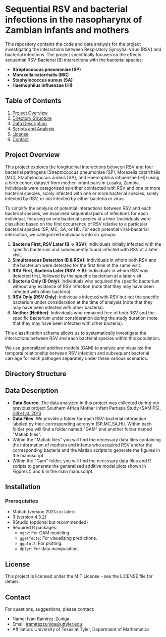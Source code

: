 # Sequential RSV and bacterial infections in the nasopharynx of Zambian infants and mothers

This repository contains the code and data analysis for the project investigating the interactions between Respiratory Syncytial Virus (RSV) and bacterial infections. The project specifically focuses on the effects sequential RSV-Bacterial (B) interactions with the bacterial species:
- **Streptococcus pneumoniae (SP)**
- **Moraxella catarrhalis (MC)**
- **Staphylococcus aureus (SA)**
- **Haemophilus influenzae (HI)**

## Table of Contents
1. [Project Overview](#project-overview)
2. [Directory Structure](#directory-structure)
3. [Data Description](#data-description)
6. [Scripts and Analysis](#scripts-and-analysis)
9. [License](#license)
10. [Contact](#contact)

## Project Overview
This project explores the longitudinal interactions between RSV and four bacterial pathogens (Streptococcus pneumoniae [SP], Moraxella catarrhalis [MC], Staphylococcus aureus [SA], and Haemophilus influenzae [HI]) using a birth cohort dataset from mother-infant pairs in Lusaka, Zambia. Individuals were categorized as either coinfected with RSV and one or more bacterial species, solely infected with one or more bacterial species, solely infected by RSV, or not infected by either bacteria or virus.

To simplify the analysis of potential interactions between RSV and each bacterial species, we examined sequential pairs of infections for each individual, focusing on one bacterial species at a time. Individuals were classified based on the first occurrence of RSV relative to a particular bacterial species (SP, MC, SA, or HI). For each potential viral-bacterial interaction, we categorized individuals into six groups:

1. **Bacteria First, RSV Later (B → RSV)**: Individuals initially infected with the specific bacterium and subsequently found infected with RSV at a later visit.
2. **Simultaneous Detection (B & RSV)**: Individuals in whom both RSV and the bacterium were detected for the first time at the same visit.
3. **RSV First, Bacteria Later (RSV → B)**: Individuals in whom RSV was detected first, followed by the specific bacterium at a later visit.
4. **Bacteria Only (B Only)**: Individuals who acquired the specific bacterium without any evidence of RSV infection (note that they may have been infected with other bacteria).
5. **RSV Only (RSV Only)**: Individuals infected with RSV but not the specific bacterium under consideration at the time of analysis (note that they may have been infected with other bacteria).
6. **Neither (Neither)**: Individuals who remained free of both RSV and the specific bacterium under consideration during the study duration (note that they may have been infected with other bacteria).

This classification scheme allows us to systematically investigate the interactions between RSV and each bacterial species within this population.

We use generalized additive models (GAM) to analyze and visualize the temporal relationship between RSV infection and subsequent bacterial carriage for each pathogen separately under these various scenarios.

## Directory Structure



## Data Description
- **Data Source**: The data analyzed in this project was collected during our previous project Southern Africa Mother Infant Pertusis Study (SAMIPS),  [Gill et al. 2016](https://academic.oup.com/cid/article/63/suppl_4/S154/2526406?login=true#google_vignette)
.
- **Data Files**: We provide a folder for each RSV-bacterial interaction labeled by their corresponding acronym (SP,MC,SA,HI). Within each folder you will find a folder named "GAM" and another folder named "Matlab files".  
- Within the "Matlab files" you will find the necessary data files containing the information of mothers and infants who acquired RSV and/or the corresponding bacteria and the Matlab scripts to generate the figures in the manuscript.
- Within the "Gam" folder, you will find the necessary data files and R scripts to generate the generalized additive model plots shown in Figures 5 and 6 in the main manuscript. 

## Installation
### Prerequisites
- Matlab (version 2021a or later)
- R (version 4.3.2)
- RStudio (optional but recommended)
- Required R packages:
  - `mgcv`: For GAM modeling.
  - `ggeffects`: For visualizing predictions.
  - `ggplot2`: For plotting.
  - `dplyr`: For data manipulation.

## License
This project is licensed under the MIT License - see the LICENSE file for details.

## Contact

For questions, suggestions, please contact:

- Name: Ivan Ramirez-Zuniga
- Email: iramirezzuniga@uttyler.edu
- Affiliation: University of Texas at Tyler, Department of Mathematics

